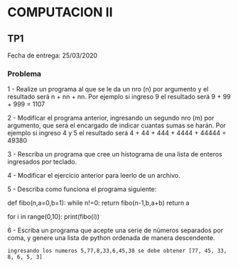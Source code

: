 # COMPUTACION II

## TP1

Fecha de entrega: 25/03/2020

### Problema

1 - Realize un programa al que se le da un nro (n) por argumento y el resultado será n + nn + nn. 
    Por ejemplo si ingreso 9 el resultado será 9 + 99 + 999 = 1107

2 - Modificar el programa anterior, ingresando un segundo nro (m) por argumento, que será el encargado de indicar cuantas sumas se harán.
    Por ejemplo si ingreso 4 y 5  el resultado será 4 + 44 + 444 + 4444 + 44444 = 49380

3 - Rescriba un programa que cree un histograma de una lista de enteros ingresados por teclado. 

4 - Modificar el ejercicio anterior para leerlo de un archivo.

5 - Describa como funciona el programa siguiente:

def fibo(n,a=0,b=1):
   while n!=0:
      return fibo(n-1,b,a+b)
   return a

for i in range(0,10):
   print(fibo(i))

6 - Escriba un programa que acepte una serie de números separados por coma, y genere una lista de python ordenada de manera descendente.

    ingresando los numeros 5,77,8,33,6,45,38 se debe obtener [77, 45, 33, 8, 6, 5, 3] 
